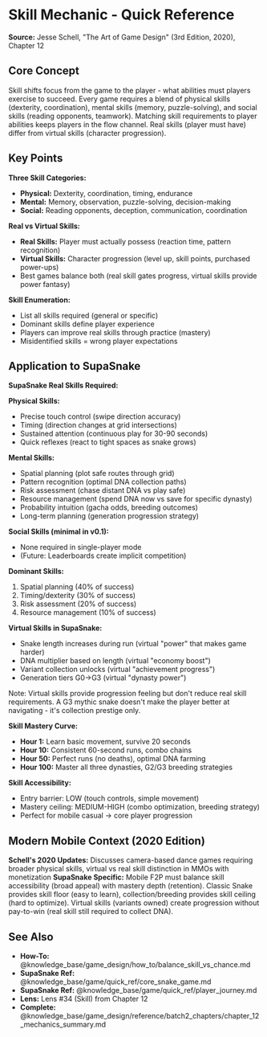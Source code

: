 # Skill Mechanic - Quick Reference

**Source:** Jesse Schell, "The Art of Game Design" (3rd Edition, 2020), Chapter 12

## Core Concept

Skill shifts focus from the game to the player - what abilities must players exercise to succeed. Every game requires a blend of physical skills (dexterity, coordination), mental skills (memory, puzzle-solving), and social skills (reading opponents, teamwork). Matching skill requirements to player abilities keeps players in the flow channel. Real skills (player must have) differ from virtual skills (character progression).

## Key Points

**Three Skill Categories:**
- **Physical:** Dexterity, coordination, timing, endurance
- **Mental:** Memory, observation, puzzle-solving, decision-making
- **Social:** Reading opponents, deception, communication, coordination

**Real vs Virtual Skills:**
- **Real Skills:** Player must actually possess (reaction time, pattern recognition)
- **Virtual Skills:** Character progression (level up, skill points, purchased power-ups)
- Best games balance both (real skill gates progress, virtual skills provide power fantasy)

**Skill Enumeration:**
- List all skills required (general or specific)
- Dominant skills define player experience
- Players can improve real skills through practice (mastery)
- Misidentified skills = wrong player expectations

## Application to SupaSnake

**SupaSnake Real Skills Required:**

**Physical Skills:**
- Precise touch control (swipe direction accuracy)
- Timing (direction changes at grid intersections)
- Sustained attention (continuous play for 30-90 seconds)
- Quick reflexes (react to tight spaces as snake grows)

**Mental Skills:**
- Spatial planning (plot safe routes through grid)
- Pattern recognition (optimal DNA collection paths)
- Risk assessment (chase distant DNA vs play safe)
- Resource management (spend DNA now vs save for specific dynasty)
- Probability intuition (gacha odds, breeding outcomes)
- Long-term planning (generation progression strategy)

**Social Skills (minimal in v0.1):**
- None required in single-player mode
- (Future: Leaderboards create implicit competition)

**Dominant Skills:**
1. Spatial planning (40% of success)
2. Timing/dexterity (30% of success)
3. Risk assessment (20% of success)
4. Resource management (10% of success)

**Virtual Skills in SupaSnake:**
- Snake length increases during run (virtual "power" that makes game harder)
- DNA multiplier based on length (virtual "economy boost")
- Variant collection unlocks (virtual "achievement progress")
- Generation tiers G0→G3 (virtual "dynasty power")

Note: Virtual skills provide progression feeling but don't reduce real skill requirements. A G3 mythic snake doesn't make the player better at navigating - it's collection prestige only.

**Skill Mastery Curve:**
- **Hour 1:** Learn basic movement, survive 20 seconds
- **Hour 10:** Consistent 60-second runs, combo chains
- **Hour 50:** Perfect runs (no deaths), optimal DNA farming
- **Hour 100:** Master all three dynasties, G2/G3 breeding strategies

**Skill Accessibility:**
- Entry barrier: LOW (touch controls, simple movement)
- Mastery ceiling: MEDIUM-HIGH (combo optimization, breeding strategy)
- Perfect for mobile casual → core player progression

## Modern Mobile Context (2020 Edition)

**Schell's 2020 Updates:** Discusses camera-based dance games requiring broader physical skills, virtual vs real skill distinction in MMOs with monetization
**SupaSnake Specific:** Mobile F2P must balance skill accessibility (broad appeal) with mastery depth (retention). Classic Snake provides skill floor (easy to learn), collection/breeding provides skill ceiling (hard to optimize). Virtual skills (variants owned) create progression without pay-to-win (real skill still required to collect DNA).

## See Also

- **How-To:** @knowledge_base/game_design/how_to/balance_skill_vs_chance.md
- **SupaSnake Ref:** @knowledge_base/game/quick_ref/core_snake_game.md
- **SupaSnake Ref:** @knowledge_base/game/quick_ref/player_journey.md
- **Lens:** Lens #34 (Skill) from Chapter 12
- **Complete:** @knowledge_base/game_design/reference/batch2_chapters/chapter_12_mechanics_summary.md
